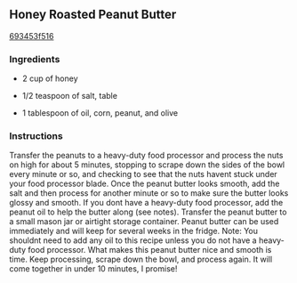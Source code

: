 ## Honey Roasted Peanut Butter

[693453f516](http://tastykitchen.com/recipes/special-dietary-needs/gluten-free/honey-roasted-peanut-butter-2/)

### Ingredients

 - 2 cup of honey

 - 1/2 teaspoon of salt, table

 - 1 tablespoon of oil, corn, peanut, and olive

### Instructions

Transfer the peanuts to a heavy-duty food processor and process the nuts on high for about 5 minutes, stopping to scrape down the sides of the bowl every minute or so, and checking to see that the nuts havent stuck under your food processor blade. Once the peanut butter looks smooth, add the salt and then process for another minute or so to make sure the butter looks glossy and smooth. If you dont have a heavy-duty food processor, add the peanut oil to help the butter along (see notes). Transfer the peanut butter to a small mason jar or airtight storage container. Peanut butter can be used immediately and will keep for several weeks in the fridge. Note: You shouldnt need to add any oil to this recipe unless you do not have a heavy-duty food processor. What makes this peanut butter nice and smooth is time. Keep processing, scrape down the bowl, and process again. It will come together in under 10 minutes, I promise!